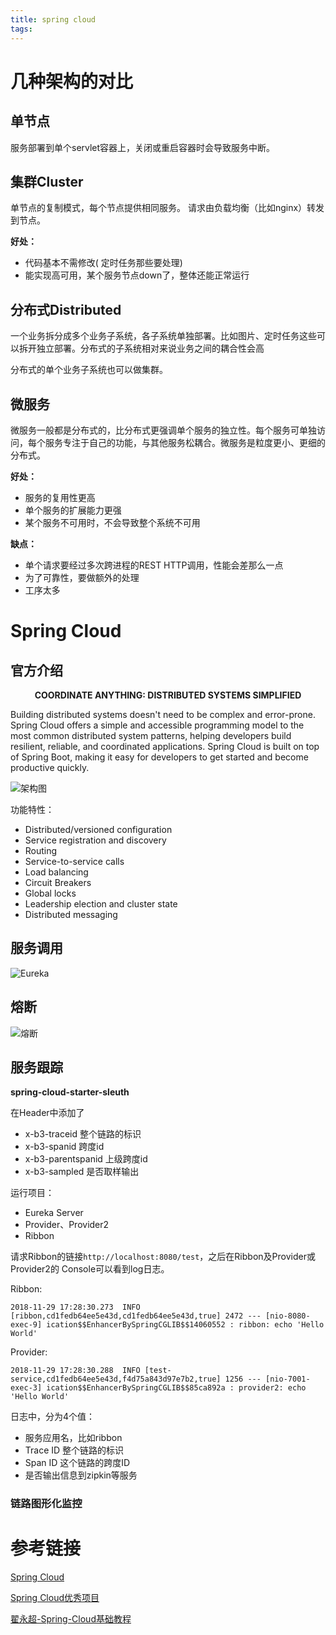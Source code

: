 ```yaml
---
title: spring cloud
tags:
---
```


# 几种架构的对比

## 单节点

服务部署到单个servlet容器上，关闭或重启容器时会导致服务中断。

## 集群Cluster

单节点的复制模式，每个节点提供相同服务。 请求由负载均衡（比如nginx）转发到节点。

**好处：**

+ 代码基本不需修改( 定时任务那些要处理)
+ 能实现高可用，某个服务节点down了，整体还能正常运行

## 分布式Distributed

一个业务拆分成多个业务子系统，各子系统单独部署。比如图片、定时任务这些可以拆开独立部署。分布式的子系统相对来说业务之间的耦合性会高

分布式的单个业务子系统也可以做集群。

## 微服务

微服务一般都是分布式的，比分布式更强调单个服务的独立性。每个服务可单独访问，每个服务专注于自己的功能，与其他服务松耦合。微服务是粒度更小、更细的分布式。



**好处：**

+ 服务的复用性更高
+ 单个服务的扩展能力更强
+ 某个服务不可用时，不会导致整个系统不可用

**缺点：**

+ 单个请求要经过多次跨进程的REST HTTP调用，性能会差那么一点
+ 为了可靠性，要做额外的处理
+ 工序太多

# Spring Cloud

## 官方介绍

<p align="center"><b>COORDINATE ANYTHING: DISTRIBUTED SYSTEMS SIMPLIFIED</b></p>

Building distributed systems doesn't need to be complex and error-prone. Spring Cloud offers a simple and accessible programming model to the most common distributed system patterns, helping developers build resilient, reliable, and coordinated applications. Spring Cloud is built on top of Spring Boot, making it easy for developers to get started and become productive quickly.

![架构图](/spring-cloud/diagram-distributed-systems.svg)





功能特性：

+ Distributed/versioned configuration
+ Service registration and discovery
+ Routing
+ Service-to-service calls
+ Load balancing
+ Circuit Breakers
+ Global locks
+ Leadership election and cluster state
+ Distributed messaging

## 服务调用



![Eureka](/spring-cloud/eureka-mini-system.jpg)

## 熔断

![熔断](/spring-cloud/HystrixFallback.png)

## 服务跟踪

**spring-cloud-starter-sleuth**

在Header中添加了

+ x-b3-traceid 整个链路的标识
+ x-b3-spanid 跨度id
+ x-b3-parentspanid 上级跨度id
+ x-b3-sampled 是否取样输出

运行项目：

+ Eureka Server
+ Provider、Provider2
+ Ribbon

请求Ribbon的链接`http://localhost:8080/test`，之后在Ribbon及Provider或Provider2的 Console可以看到log日志。

Ribbon:

```
2018-11-29 17:28:30.273  INFO [ribbon,cd1fedb64ee5e43d,cd1fedb64ee5e43d,true] 2472 --- [nio-8080-exec-9] ication$$EnhancerBySpringCGLIB$$14060552 : ribbon: echo 'Hello World'
```

Provider:

```
2018-11-29 17:28:30.288  INFO [test-service,cd1fedb64ee5e43d,f4d75a843d97e7b2,true] 1256 --- [nio-7001-exec-3] ication$$EnhancerBySpringCGLIB$$85ca892a : provider2: echo 'Hello World'
```

日志中，分为4个值：

+ 服务应用名，比如ribbon
+ Trace ID 整个链路的标识
+ Span ID 这个链路的跨度ID
+ 是否输出信息到zipkin等服务

### 链路图形化监控



# 参考链接

[Spring Cloud](https://spring.io/projects/spring-cloud)

[Spring Cloud优秀项目](http://www.ityouknow.com/springcloud/2018/08/06/spring-cloud-open-source.html)

[翟永超-Spring-Cloud基础教程](http://blog.didispace.com/Spring-Cloud%E5%9F%BA%E7%A1%80%E6%95%99%E7%A8%8B/)